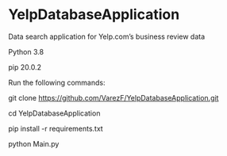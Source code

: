 # YelpDatabaseApplication
 Data search application for Yelp.com’s business review data

Python 3.8

pip 20.0.2

Run the following commands:

git clone https://github.com/VarezF/YelpDatabaseApplication.git

cd YelpDatabaseApplication

pip install -r requirements.txt

python Main.py
